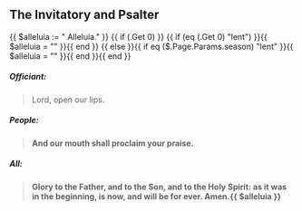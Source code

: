 ## The Invitatory and Psalter
{{ $alleluia := " Alleluia." }}
{{ if (.Get 0) }} {{ if (eq (.Get 0) "lent") }}{{ $alleluia = "" }}{{ end }}
{{ else }}{{ if eq ($.Page.Params.season) "lent" }}{{ $alleluia = "" }}{{ end }}{{ end }}
##### Officiant:
> Lord, open our lips.

##### **People:**
> **And our mouth shall proclaim your praise.**

##### **All:**
> **Glory to the Father, and to the Son, and to the Holy Spirit:
> as it was in the beginning, is now, and will be for ever.  Amen.{{ $alleluia }}**
